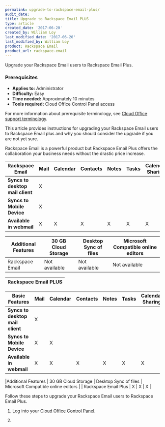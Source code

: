 ```yaml
---
permalink: upgrade-to-rackspace-email-plus/
audit_date:
title: Upgrade to Rackspace Email PLUS
type: article
created_date: '2017-06-20'
created_by: William Loy
last_modified_date: '2017-06-20'
last_modified_by: William Loy
product: Rackspace Email
product_url: rackspace-email
---
```

Upgrade your Rackspace Email users to Rackspace Email Plus.

### Prerequisites

- **Applies to:** Administrator
- **Difficulty:** Easy
- **Time needed:** Approximately 10 minutes
- **Tools required:** Cloud Office Control Panel access

For more information about prerequisite terminology, see [Cloud Office support terminology](/how-to/cloud-office-support-terminology/).

This article provides instructions for upgrading your Rackspace Email users to Rackspace Email plus and why you should consider the
upgrade if you are not yet sure.

Rackspace Email is a powerful product but Rackspace Email Plus offers the collaboration your business needs without the
drastic price increase.


| Rackspace Email | Mail | Calendar | Contacts | Notes | Tasks | Calendar Sharing |
|---|---|---|---|---|---|---|
|**Syncs to desktop mail client**| X | | | | | |
|**Syncs to Mobile Device**| X | | | | | |
|**Available in webmail**|  X | X | X | X | X | X |

|Additional Features | 30 GB Cloud Storage | Desktop Sync of files | Microsoft Compatible online editors |
|---|---|---|---|
| Rackspace Email | Not available | Not available | Not available |

|Rackspace Email PLUS|
|---|

| Basic Features  | Mail | Calendar | Contacts | Notes | Tasks | Calendar Sharing |
|---|---|---|---|---|---|---|
|**Syncs to desktop mail client**| X |  |  |  | | |
|**Syncs to Mobile Device**| X | X | | | |  |
|**Available in webmail**| X | X | X | X | X | X |

|Additional Features | 30 GB Cloud Storage | Desktop Sync of files | Microsoft Compatible online editors |
| Rackspace Email Plus | X | X | X |



Follow these steps to upgrade your Rackspace Email users to Rackspace Email Plus.

1. Log into your [Cloud Office Control Panel](https://cp.rackspace.com/Login.aspx?ReturnUrl=%2f "Cloud Office Control Panel").

2.
